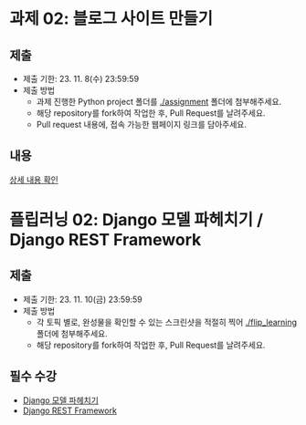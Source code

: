 # 과제 02: 블로그 사이트 만들기

## 제출
- 제출 기한: 23. 11. 8(수) 23:59:59
- 제출 방법
  - 과제 진행한 Python project 폴더를 [./assignment](./assignment/) 폴더에 첨부해주세요.
  - 해당 repository를 fork하여 작업한 후, Pull Request를 날려주세요.
  - Pull request 내용에, 접속 가능한 웹페이지 링크를 담아주세요.

## 내용

[상세 내용 확인](./README-assignment.md)


# 플립러닝 02: Django 모델 파헤치기 / Django REST Framework

## 제출
- 제출 기한: 23. 11. 10(금) 23:59:59
- 제출 방법
  - 각 토픽 별로, 완성물을 확인할 수 있는 스크린샷을 적절히 찍어 [./flip_learning](./flip_learning/) 폴더에 첨부해주세요.
  - 해당 repository를 fork하여 작업한 후, Pull Request를 날려주세요.

## 필수 수강
- [Django 모델 파헤치기](https://www.codeit.kr/topics/django-understanding-models?pathSlug=django-web-development&categoryId=)
- [Django REST Framework](https://www.codeit.kr/topics/django-rest-framework?pathSlug=django-web-development&categoryId=62c288ea672c77328d2aa4ad)
